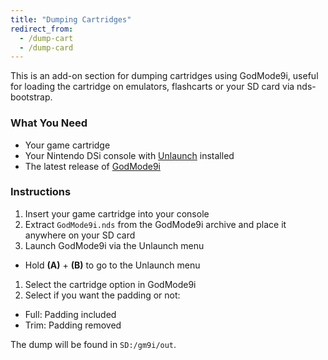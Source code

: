 ```yaml
---
title: "Dumping Cartridges"
redirect_from:
  - /dump-cart
  - /dump-card
---
```


This is an add-on section for dumping cartridges using GodMode9i, useful for loading the cartridge on emulators, flashcarts or your SD card via nds-bootstrap.

### What You Need

* Your game cartridge
* Your Nintendo DSi console with [Unlaunch](installing-unlaunch) installed
* The latest release of [GodMode9i](https://github.com/RocketRobz/godmode9i/releases/latest)

### Instructions

1. Insert your game cartridge into your console
1. Extract `GodMode9i.nds` from the GodMode9i archive and place it anywhere on your SD card
1. Launch GodMode9i via the Unlaunch menu
  - Hold **(A)** + **(B)** to go to the Unlaunch menu
1. Select the cartridge option in GodMode9i
1. Select if you want the padding or not:
  - Full: Padding included
  - Trim: Padding removed

The dump will be found in `SD:/gm9i/out`.
